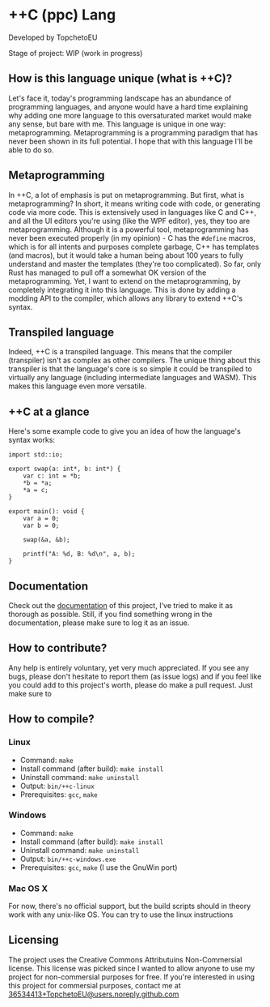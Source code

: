 
# ++C (ppc) Lang

Developed by TopchetoEU

Stage of project: WIP (work in progress)


## How is this language unique (what is ++C)?

Let's face it, today's programming landscape has an abundance of programming languages, and anyone would have a hard time explaining why adding one more language to this oversaturated market would make any sense, but bare with me. This language is unique in one way: metaprogramming. Metaprogramming is a programming paradigm that has never been shown in its full potential. I hope that with this language I'll be able to do so.

## Metaprogramming

In ++C, a lot of emphasis is put on metaprogramming. But first, what is metaprogramming? In short, it means writing code with code, or generating code via more code. This is extensively used in languages like C and C++, and all the UI editors you're using (like the WPF editor), yes, they too are metaprogramming. Although it is a powerful tool, metaprogramming has never been executed properly (in my opinion) - C has the `#define` macros, which is for all intents and purposes complete garbage, C++ has templates (and macros), but it would take a human being about 100 years to fully understand and master the templates (they're too complicated). So far, only Rust has managed to pull off a somewhat OK version of the metaprogramming. Yet, I want to extend on the metaprogramming, by completely integrating it into this language. This is done by adding a modding API to the compiler, which allows any library to extend ++C's syntax.

## Transpiled language

Indeed, ++C is a transpiled language. This means that the compiler (transpiler) isn't as complex as other compilers. The unique thing about this transpiler is that the language's core is so simple it could be transpiled to virtually any language (including intermediate languages and WASM). This makes this language even more versatile.

## ++C at a glance

Here's some example code to give you an idea of how the language's syntax works:

```
import std::io;

export swap(a: int*, b: int*) {
    var c: int = *b;
    *b = *a;
    *a = c;
}

export main(): void {
    var a = 0;
    var b = 0;

    swap(&a, &b);

    printf("A: %d, B: %d\n", a, b);
}
```

## Documentation

Check out the [documentation](./doc/index.md) of this project, I've tried to make it as thorough as possible. Still, if you find something wrong in the documentation, please make sure to log it as an issue.

## How to contribute?

Any help is entirely voluntary, yet very much appreciated. If you see any bugs, please don't hesitate to report them (as issue logs) and if you feel like you could add to this project's worth, please do make a pull request. Just make sure to 

## How to compile?

### Linux

- Command: `make`
- Install command (after build): `make install`
- Uninstall command: `make uninstall`
- Output: `bin/++c-linux`
- Prerequisites: `gcc`, `make`

### Windows

- Command: `make`
- Install command (after build): `make install`
- Uninstall command: `make uninstall`
- Output: `bin/++c-windows.exe`
- Prerequisites: `gcc`, `make` (I use the GnuWin port)

### Mac OS X

For now, there's no official support, but the build scripts should in theory work with any unix-like OS. You can try to use the linux instructions

## Licensing

The project uses the Creative Commons Attributuins Non-Commersial license. This license was picked since I wanted to allow anyone to use my project for non-commersial purposes for free. If you're interested in using this project for commersial purposes, contact me at 36534413+TopchetoEU@users.noreply.github.com
